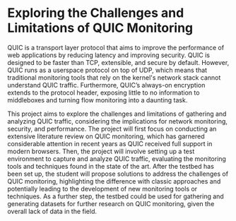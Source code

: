 # Exploring the Challenges and Limitations of QUIC Monitoring

QUIC is a transport layer protocol that aims to improve the performance of web applications by reducing latency and improving security. QUIC is designed to be faster than TCP, extensible, and secure by default. However, QUIC runs as a userspace protocol on top of UDP, which means that traditional monitoring tools that rely on the kernel's network stack cannot understand QUIC traffic. Furthermore, QUIC’s always-on encryption extends to the protocol header, exposing little to no information to middleboxes and turning flow monitoring into a daunting task.

This project aims to explore the challenges and limitations of gathering and analyzing QUIC traffic, considering the implications for network monitoring, security, and performance. The project will first focus on conducting an extensive literature review on QUIC monitoring, which has garnered considerable attention in recent years as QUIC received full support in modern browsers. Then, the project will involve setting up a test environment to capture and analyze QUIC traffic, evaluating the monitoring tools and techniques found in the state of the art. After the testbed has been set up, the student will propose solutions to address the challenges of QUIC monitoring, highlighting the difference with classic approaches and potentially leading to the development of new monitoring tools or techniques. As a further step, the testbed could be used for gathering and generating datasets for further research on QUIC monitoring, given the overall lack of data in the field.
